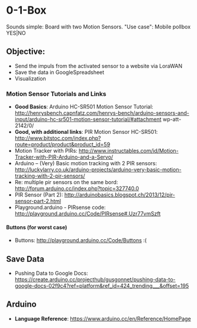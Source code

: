 # 0-1-Box

Sounds simple: Board with two Motion Sensors.
"Use case": Mobile pollbox YES|NO

## Objective:
* Send the impuls from the activated sensor to a website via LoraWAN
* Save the data in GoogleSpreadsheet
* Visualization

### Motion Sensor Tutorials and Links
* **Good Basics**: Arduino HC-SR501 Motion Sensor Tutorial: http://henrysbench.capnfatz.com/henrys-bench/arduino-sensors-and-input/arduino-hc-sr501-motion-sensor-tutorial/#attachment wp-att-2142/0/
* **Good, with additional links**: PIR Motion Sensor HC-SR501: http://www.bitstoc.com/index.php?route=product/product&product_id=59
* Motion Tracker with PIRs: http://www.instructables.com/id/Motion-Tracker-with-PIR-Arduino-and-a-Servo/
* Arduino – (Very) Basic motion tracking with 2 PIR sensors: http://luckylarry.co.uk/arduino-projects/arduino-very-basic-motion-tracking-with-2-pir-sensors/
* Re: multiple pir sensors on the same bord: http://forum.arduino.cc/index.php?topic=327740.0
* PIR Sensor (Part 2): http://arduinobasics.blogspot.ch/2013/12/pir-sensor-part-2.html
* Playground.arduino - PIRsense code: http://playground.arduino.cc/Code/PIRsense#.Uzr77vmSzft

#### Buttons (for worst case)
* Buttons: http://playground.arduino.cc/Code/Buttons    :(

## Save Data
* Pushing Data to Google Docs: https://create.arduino.cc/projecthub/gusgonnet/pushing-data-to-google-docs-02f9c4?ref=platform&ref_id=424_trending___&offset=195

## Arduino
* **Language Reference**: https://www.arduino.cc/en/Reference/HomePage







